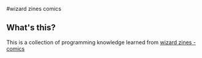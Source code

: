 #wizard zines comics

## What's this?
This is a collection of programming knowledge learned from [wizard zines - comics](https://wizardzines.com/comics/)
